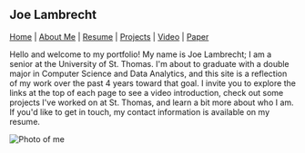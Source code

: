 ## **Joe Lambrecht** 
[Home](https://joelambrecht.github.io) | [About Me](https://joelambrecht.github.io/aboutMe) | [Resume](https://joelambrecht.github.io/resume) | [Projects](https://joelambrecht.github.io/projects) | [Video](https://joelambrecht.github.io/video) | [Paper](https://joelambrecht.github.io/paper)

Hello and welcome to my portfolio! My name is Joe Lambrecht; I am a senior at the University of St. Thomas. I'm about to graduate with a  double major in Computer Science and Data Analytics, and this site is a reflection of my work over the past 4 years toward that goal. I invite you to explore the links at the top of each page to see a video introduction, check out some projects I've worked on at St. Thomas, and learn a bit more about who I am. If you'd like to get in touch, my contact information is available on my resume.

![Photo of me](https://joelambrecht.github.io/LambrechtJoeProfilePicture.JPG?raw=true)
